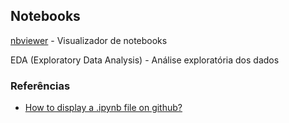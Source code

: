 ## Notebooks

[nbviewer](https://nbviewer.org/) - Visualizador de notebooks

EDA (Exploratory Data Analysis) - Análise exploratória dos dados

### Referências

- [How to display a .ipynb file on github?](https://stackoverflow.com/questions/62878732/how-to-display-a-ipynb-file-on-github)